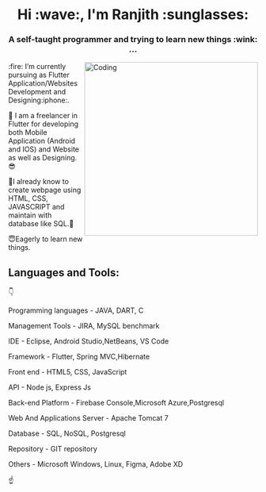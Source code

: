 
 <h1 align="center"><b>Hi :wave:, I'm Ranjith :sunglasses:</b></h1>
<h3 align="center">A self-taught programmer and trying to learn new things :wink: ...</h3>


<img align="right" alt="Coding" width="350" src="https://cdn.dribbble.com/users/1162077/screenshots/3848914/programmer.gif](https://media4.giphy.com/media/qgQUggAC3Pfv687qPC/giphy.gif">
:fire: I’m currently pursuing as Flutter Application/Websites Development and Designing:iphone:.

:seedling: I am a freelancer in Flutter for developing both Mobile Application (Android and IOS) and Website as well as Designing.:sunglasses:

:deciduous_tree:I already know to create webpage using HTML, CSS, JAVASCRIPT and maintain with database like SQL.:blossom:

:innocent:Eagerly to learn new things.

## Languages and Tools:
:point_down:

Programming languages - JAVA, DART, C

Management Tools - JIRA, MySQL benchmark

IDE - Eclipse, Android Studio,NetBeans, VS Code

Framework - Flutter, Spring MVC,Hibernate

Front end - HTML5, CSS, JavaScript

API - Node js, Express Js

Back-end Platform - Firebase Console,Microsoft Azure,Postgresql

Web And Applications Server - Apache Tomcat 7

Database - SQL, NoSQL, Postgresql

Repository - GIT repository

Others - Microsoft Windows, Linux, Figma, Adobe XD

:point_up:

